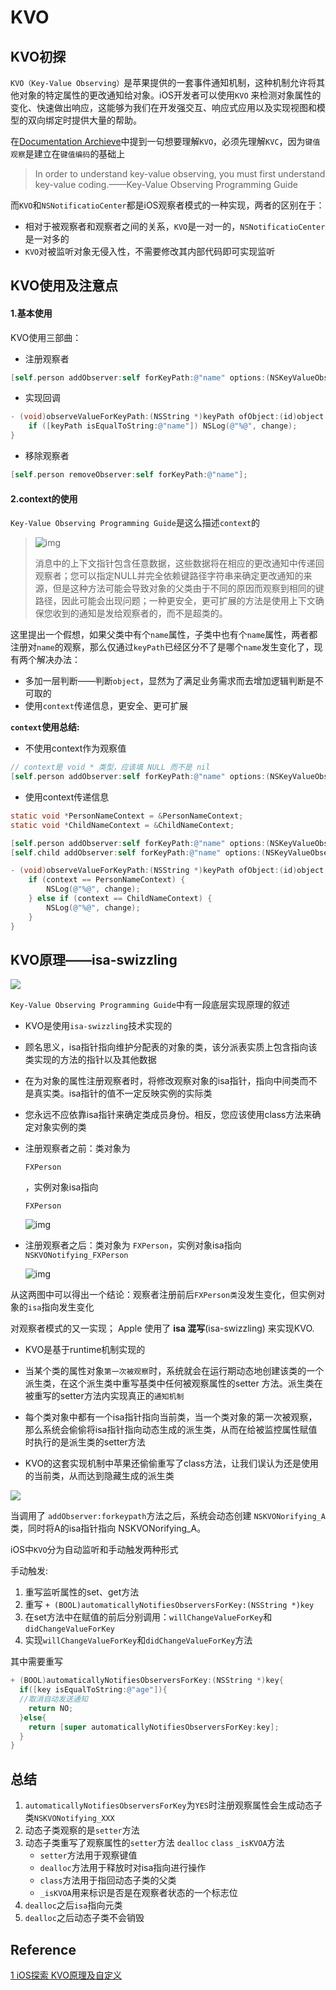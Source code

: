 # KVO



## KVO初探

`KVO（Key-Value Observing）`是苹果提供的一套事件通知机制，这种机制允许将其他对象的特定属性的更改通知给对象。iOS开发者可以使用`KVO` 来检测对象属性的变化、快速做出响应，这能够为我们在开发强交互、响应式应用以及实现视图和模型的双向绑定时提供大量的帮助。

在[Documentation Archieve](https://developer.apple.com/library/archive/documentation/Cocoa/Conceptual/KeyValueObserving/KeyValueObserving.html)中提到一句想要理解`KVO`，必须先理解`KVC`，因为`键值观察`是建立在`键值编码`的基础上

> In order to understand key-value observing, you must first understand key-value coding.——Key-Value Observing Programming Guide

而`KVO`和`NSNotificatioCenter`都是iOS观察者模式的一种实现，两者的区别在于：

- 相对于被观察者和观察者之间的关系，`KVO`是一对一的，`NSNotificatioCenter`是一对多的
- `KVO`对被监听对象无侵入性，不需要修改其内部代码即可实现监听

## KVO使用及注意点

#### 1.基本使用

KVO使用三部曲：

- 注册观察者

```objective-c
[self.person addObserver:self forKeyPath:@"name" options:(NSKeyValueObservingOptionNew | NSKeyValueObservingOptionOld) context:NULL];
```

- 实现回调

```objective-c
- (void)observeValueForKeyPath:(NSString *)keyPath ofObject:(id)object change:(NSDictionary<NSKeyValueChangeKey,id> *)change context:(void *)context {
    if ([keyPath isEqualToString:@"name"]) NSLog(@"%@", change);
}
```

- 移除观察者

```objective-c
[self.person removeObserver:self forKeyPath:@"name"];
```

#### 2.context的使用

`Key-Value Observing Programming Guide`是这么描述`context`的

> ![img](https://sylarimage.oss-cn-shenzhen.aliyuncs.com/uPic/170d77a1fa7cf438~tplv-t2oaga2asx-jj-mark:3024:0:0:0:q75.png)
>
> 消息中的上下文指针包含任意数据，这些数据将在相应的更改通知中传递回观察者；您可以指定NULL并完全依赖键路径字符串来确定更改通知的来源，但是这种方法可能会导致对象的父类由于不同的原因而观察到相同的键路径，因此可能会出现问题；一种更安全，更可扩展的方法是使用上下文确保您收到的通知是发给观察者的，而不是超类的。

这里提出一个假想，如果父类中有个`name`属性，子类中也有个`name`属性，两者都注册对`name`的观察，那么仅通过`keyPath`已经区分不了是哪个`name`发生变化了，现有两个解决办法：

- 多加一层判断——判断`object`，显然为了满足业务需求而去增加逻辑判断是不可取的
- 使用`context`传递信息，更安全、更可扩展

**`context`使用总结:**

- 不使用context作为观察值

```objective-c
// context是 void * 类型，应该填 NULL 而不是 nil
[self.person addObserver:self forKeyPath:@"name" options:(NSKeyValueObservingOptionNew) context:NULL];
```

- 使用context传递信息

```objective-c
static void *PersonNameContext = &PersonNameContext;
static void *ChildNameContext = &ChildNameContext;

[self.person addObserver:self forKeyPath:@"name" options:(NSKeyValueObservingOptionNew) context:PersonNameContext];
[self.child addObserver:self forKeyPath:@"name" options:(NSKeyValueObservingOptionNew) context:ChildNameContext];

- (void)observeValueForKeyPath:(NSString *)keyPath ofObject:(id)object change:(NSDictionary<NSKeyValueChangeKey,id> *)change context:(void *)context {
    if (context == PersonNameContext) {
        NSLog(@"%@", change);
    } else if (context == ChildNameContext) {
        NSLog(@"%@", change);
    }
}
```



## KVO原理——isa-swizzling

![](http://sylarimage.oss-cn-shenzhen.aliyuncs.com/2021-02-16-135638.jpg)

`Key-Value Observing Programming Guide`中有一段底层实现原理的叙述



- KVO是使用`isa-swizzling`技术实现的
- 顾名思义，isa指针指向维护分配表的对象的类，该分派表实质上包含指向该类实现的方法的指针以及其他数据
- 在为对象的属性注册观察者时，将修改观察对象的isa指针，指向中间类而不是真实类。isa指针的值不一定反映实例的实际类
- 您永远不应依靠isa指针来确定类成员身份。相反，您应该使用class方法来确定对象实例的类

- 注册观察者之前：类对象为

  ```
  FXPerson
  ```

  ，实例对象isa指向

  ```
  FXPerson
  ```

  ![img](http://sylarimage.oss-cn-shenzhen.aliyuncs.com/2021-02-16-135759.jpg)

- 注册观察者之后：类对象为 `FXPerson`，实例对象isa指向 `NSKVONotifying_FXPerson`

  ![img](http://sylarimage.oss-cn-shenzhen.aliyuncs.com/2021-02-16-135804.jpg)

从这两图中可以得出一个结论：观察者注册前后`FXPerson类`没发生变化，但实例对象的`isa`指向发生变化





对观察者模式的又一实现； Apple 使用了 **isa 混写**(isa-swizzling) 来实现KVO.



- KVO是基于runtime机制实现的
- 当某个类的属性对象`第一次被观察`时，系统就会在运行期动态地创建该类的一个派生类，在这个派生类中重写基类中任何被观察属性的setter 方法。派生类在被重写的setter方法内实现真正的`通知机制`

- 每个类对象中都有一个isa指针指向当前类，当一个类对象的第一次被观察，那么系统会偷偷将isa指针指向动态生成的派生类，从而在给被监控属性赋值时执行的是派生类的setter方法
- KVO的这套实现机制中苹果还偷偷重写了class方法，让我们误认为还是使用的当前类，从而达到隐藏生成的派生类

![](https://sylarimage.oss-cn-shenzhen.aliyuncs.com/20190318144841.png)



当调用了 `addObserver:forkeypath`方法之后，系统会动态创建 `NSKVONorifying_A`类，同时将A的isa指针指向 NSKVONorifying_A。

iOS中`KVO`分为自动监听和手动触发两种形式

手动触发:

1. 重写监听属性的set、get方法
2. 重写 `+ (BOOL)automaticallyNotifiesObserversForKey:(NSString *)key` 
3. 在set方法中在赋值的前后分别调用：`willChangeValueForKey`和`didChangeValueForKey`
4. 实现`willChangeValueForKey`和`didChangeValueForKey`方法

其中需要重写

```objective-c
+ (BOOL)automaticallyNotifiesObserversForKey:(NSString *)key{
  if([key isEqualToString:@"age"]){
  //取消自动发送通知
    return NO;
  }else{
    return [super automaticallyNotifiesObserversForKey:key];
  }
}
```

## 总结

1. `automaticallyNotifiesObserversForKey`为`YES`时注册观察属性会生成动态子类`NSKVONotifying_XXX`
2. 动态子类观察的是`setter`方法
3. 动态子类重写了观察属性的`setter`方法 `dealloc` `class` `_isKVOA`方法
   - `setter`方法用于观察键值
   - `dealloc`方法用于释放时对isa指向进行操作
   - `class`方法用于指回动态子类的父类
   - `_isKVOA`用来标识是否是在观察者状态的一个标志位
4. `dealloc`之后`isa`指向元类
5. `dealloc`之后动态子类不会销毁



## Reference

[1 iOS探索 KVO原理及自定义](https://juejin.cn/post/6844904090569277447)